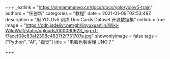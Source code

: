 +++
_extlink = "https://sinnammanyo.cn/docs/docs/yolo/yolov5-train"
authors = "任创新"
categories = "教程"
date = 2021-01-09T02:53:48Z
description = "用 YOLOv5 训练 Uno Cards Dataset 开源数据集"
extlink = true
image = "https://cdn.jsdelivr.net/gh/linyuxuanlin/Wiki-WildWolf/static/uploads/000090623_jpg-rf-f7accf08c83af2398c4837f2f731707a.jpg"
showonlyimage = false
tags = ["Python", "AI", "视觉"]
title = "电脑也看得懂 UNO？"

+++
